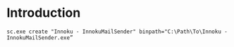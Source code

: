 # Introduction 
```
sc.exe create "Innoku - InnokuMailSender" binpath="C:\Path\To\Innoku - InnokuMailSender.exe”
```
